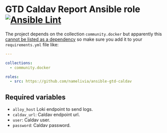 # GTD Caldav Report Ansible role [![Ansible Lint](https://github.com/namelivia/ansible-gtd-caldav/actions/workflows/ansible-lint.yml/badge.svg)](https://github.com/namelivia/ansible-gtd-caldav/actions/workflows/ansible-lint.yml)

The project depends on the collection `community.docker` but apparently this [cannot be listed as a dependency](https://github.com/ansible/ansible/issues/62847) so make sure you add it to your `requirements.yml` file like:

```yml
---

collections:
  - community.docker

roles:
  - src: https://github.com/namelivia/ansible-gtd-caldav
```

## Required variables

 - `alloy_host` Loki endpoint to send logs.
 - `caldav_url`: Caldav endpoint url.
 - `user`: Caldav user.
 - `password`: Caldav password.
